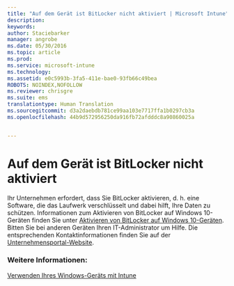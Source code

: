 ```yaml
---
title: "Auf dem Gerät ist BitLocker nicht aktiviert | Microsoft Intune"
description: 
keywords: 
author: Staciebarker
manager: angrobe
ms.date: 05/30/2016
ms.topic: article
ms.prod: 
ms.service: microsoft-intune
ms.technology: 
ms.assetid: e0c5993b-3fa5-411e-bae0-93fb66c49bea
ROBOTS: NOINDEX,NOFOLLOW
ms.reviewer: chrisgre
ms.suite: ems
translationtype: Human Translation
ms.sourcegitcommit: d3a2daebdb781ce99aa103e7717ffa1b0297cb3a
ms.openlocfilehash: 44b9d572956250da916fb72afdddc8a90860025a


---
```



# Auf dem Gerät ist BitLocker nicht aktiviert

Ihr Unternehmen erfordert, dass Sie BitLocker aktivieren, d. h. eine Software, die das Laufwerk verschlüsselt und dabei hilft, Ihre Daten zu schützen. Informationen zum Aktivieren von BitLocker auf Windows 10-Geräten finden Sie unter [Aktivieren von BitLocker auf Windows 10-Geräten](https://gallery.technet.microsoft.com/How-to-turn-on-BitLocker-34294d3d). Bitten Sie bei anderen Geräten Ihren IT-Administrator um Hilfe. Die entsprechenden Kontaktinformationen finden Sie auf der [Unternehmensportal-Website](http://portal.manage.microsoft.com).

### Weitere Informationen:
[Verwenden Ihres Windows-Geräts mit Intune](using-your-windows-device-with-intune.md)



<!--HONumber=Aug16_HO4-->


